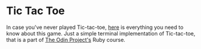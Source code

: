 # Tic Tac Toe
In case you've never played Tic-tac-toe, [here](https://en.wikipedia.org/wiki/Tic-tac-toe) is everything you need to know about this game.
Just a simple terminal implementation of Tic-tac-toe, that is a part of [The Odin Project's](https://www.theodinproject.com) Ruby course.